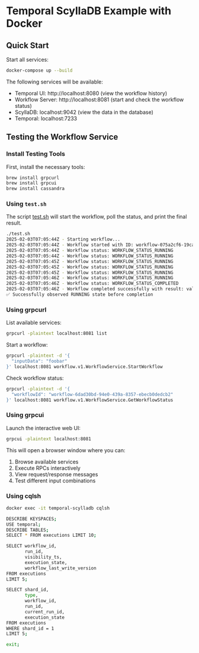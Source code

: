 # Temporal ScyllaDB Example with Docker

## Quick Start

Start all services:

```bash
docker-compose up --build
```

The following services will be available:
- Temporal UI: http://localhost:8080 (view the workflow history)
- Workflow Server: http://localhost:8081 (start and check the workflow status)
- ScyllaDB: localhost:9042 (view the data in the database)
- Temporal: localhost:7233

## Testing the Workflow Service

### Install Testing Tools

First, install the necessary tools:

```bash
brew install grpcurl
brew install grpcui
brew install cassandra
```

### Using `test.sh`

The script [test.sh](./test.sh) will start the workflow, poll the status, and print the final result.

```bash
./test.sh
2025-02-03T07:05:44Z - Starting workflow...
2025-02-03T07:05:44Z - Workflow started with ID: workflow-075a2cf6-19ca-4e2e-ac73-45576011fb72
2025-02-03T07:05:44Z - Workflow status: WORKFLOW_STATUS_RUNNING
2025-02-03T07:05:44Z - Workflow status: WORKFLOW_STATUS_RUNNING
2025-02-03T07:05:45Z - Workflow status: WORKFLOW_STATUS_RUNNING
2025-02-03T07:05:45Z - Workflow status: WORKFLOW_STATUS_RUNNING
2025-02-03T07:05:45Z - Workflow status: WORKFLOW_STATUS_RUNNING
2025-02-03T07:05:46Z - Workflow status: WORKFLOW_STATUS_RUNNING
2025-02-03T07:05:46Z - Workflow status: WORKFLOW_STATUS_COMPLETED
2025-02-03T07:05:46Z - Workflow completed successfully with result: validated: foobar -> processed -> finalized
✅ Successfully observed RUNNING state before completion
```

### Using grpcurl

List available services:

```bash
grpcurl -plaintext localhost:8081 list
```

Start a workflow:

```bash
grpcurl -plaintext -d '{
  "inputData": "foobar"
}' localhost:8081 workflow.v1.WorkflowService.StartWorkflow
```

Check workflow status:

```bash
grpcurl -plaintext -d '{
  "workflowId": "workflow-6dad30bd-94e0-439a-8357-ebecb0dedcb2"
}' localhost:8081 workflow.v1.WorkflowService.GetWorkflowStatus
```

### Using grpcui

Launch the interactive web UI:

```bash
grpcui -plaintext localhost:8081
```

This will open a browser window where you can:
1. Browse available services
2. Execute RPCs interactively
3. View request/response messages
4. Test different input combinations

### Using cqlsh

```bash
docker exec -it temporal-scylladb cqlsh

DESCRIBE KEYSPACES;
USE temporal;
DESCRIBE TABLES;
SELECT * FROM executions LIMIT 10;

SELECT workflow_id,
       run_id,
       visibility_ts,
       execution_state,
       workflow_last_write_version
FROM executions
LIMIT 5;

SELECT shard_id,
       type,
       workflow_id,
       run_id,
       current_run_id,
       execution_state
FROM executions
WHERE shard_id = 1
LIMIT 5;

exit;
```